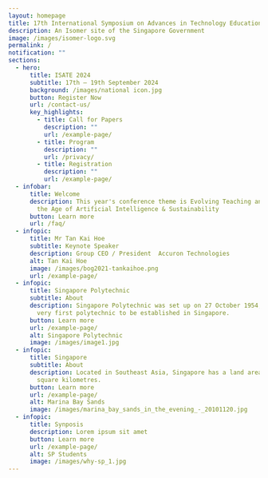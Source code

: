 ```yaml
---
layout: homepage
title: 17th International Symposium on Advances in Technology Education (ISATE) 2024
description: An Isomer site of the Singapore Government
image: /images/isomer-logo.svg
permalink: /
notification: ""
sections:
  - hero:
      title: ISATE 2024
      subtitle: 17th – 19th September 2024
      background: /images/national icon.jpg
      button: Register Now
      url: /contact-us/
      key_highlights:
        - title: Call for Papers
          description: ""
          url: /example-page/
        - title: Program
          description: ""
          url: /privacy/
        - title: Registration
          description: ""
          url: /example-page/
  - infobar:
      title: Welcome
      description: This year's conference theme is Evolving Teaching and Learning in
        the Age of Artificial Intelligence & Sustainability
      button: Learn more
      url: /faq/
  - infopic:
      title: Mr Tan Kai Hoe
      subtitle: Keynote Speaker
      description: Group CEO / President  Accuron Technologies
      alt: Tan Kai Hoe
      image: /images/bog2021-tankaihoe.png
      url: /example-page/
  - infopic:
      title: Singapore Polytechnic
      subtitle: About
      description: Singapore Polytechnic was set up on 27 October 1954, making it the
        very first polytechnic to be established in Singapore.
      button: Learn more
      url: /example-page/
      alt: Singapore Polytechnic
      image: /images/image1.jpg
  - infopic:
      title: Singapore
      subtitle: About
      description: Located in Southeast Asia, Singapore has a land area of about 710
        square kilometres.
      button: Learn more
      url: /example-page/
      alt: Marina Bay Sands
      image: /images/marina_bay_sands_in_the_evening_-_20101120.jpg
  - infopic:
      title: Synposis
      description: Lorem ipsum sit amet
      button: Learn more
      url: /example-page/
      alt: SP Students
      image: /images/why-sp_1.jpg
---
```

